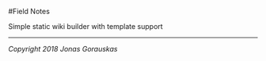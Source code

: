 #Field Notes

Simple static wiki builder with template support

----

_Copyright 2018 Jonas Gorauskas_